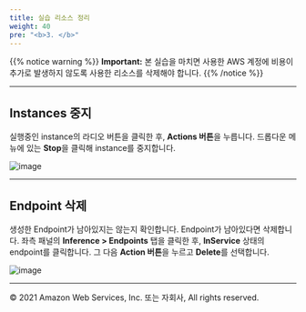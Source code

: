 ```yaml
---
title: 실습 리소스 정리
weight: 40
pre: "<b>3. </b>"
---
```


{{% notice warning %}}
**Important:** 본 실습을 마치면 사용한 AWS 계정에 비용이 추가로 발생하지 않도록 사용한 리소스를 삭제해야 합니다.
{{% /notice %}}

---

## Instances 중지
실행중인 instance의 라디오 버튼을 클릭한 후, **Actions 버튼**을 누릅니다. 드롭다운 메뉴에 있는 **Stop**을 클릭해 instance를 중지합니다.

![image](/images/99_cleanup/stop.png)

---

## Endpoint 삭제
생성한 Endpoint가 남아있지는 않는지 확인합니다. Endpoint가 남아있다면 삭제합니다. 좌측 패널의 **Inference > Endpoints** 탭을 클릭한 후, **InService** 상태의 endpoint를 클릭합니다. 그 다음 **Action 버튼**을 누르고 **Delete**를 선택합니다. 

![image](/images/99_cleanup/remove-endpoint.png)

---
© 2021 Amazon Web Services, Inc. 또는 자회사, All rights reserved.

